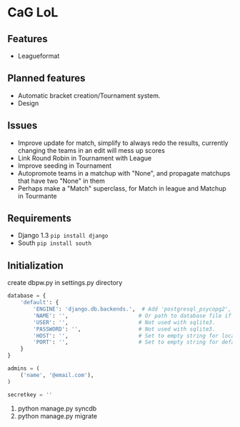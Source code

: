# CaG LoL #

## Features ##
* Leagueformat

## Planned features ##
* Automatic bracket creation/Tournament system.
* Design

## Issues ##
* Improve update for match, simplify to always redo the results, currently changing the teams in an edit will mess up scores
* Link Round Robin in Tournament with League
* Improve seeding in Tournament
* Autopromote teams in a matchup with "None", and propagate matchups that have two "None" in them
* Perhaps make a "Match" superclass, for Match in league and Matchup in Tourmante

## Requirements ##

* Django 1.3 `pip install django`
* South `pip install south`

## Initialization ##
create dbpw.py in settings.py directory
```python
database = {
    'default': {
        'ENGINE': 'django.db.backends.',  # Add 'postgresql_psycopg2', 'mysql', 'sqlite3' or 'oracle'.
        'NAME': '',                      # Or path to database file if using sqlite3.
        'USER': '',                      # Not used with sqlite3.
        'PASSWORD': '',                  # Not used with sqlite3.
        'HOST': '',                      # Set to empty string for localhost. Not used with sqlite3.
        'PORT': '',                      # Set to empty string for default. Not used with sqlite3.
    }
}

admins = (
    ('name', '@email.com'),
)

secretkey = ''
```

1. python manage.py syncdb
2. python manage.py migrate
